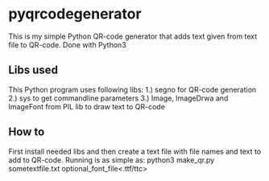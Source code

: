 # pyqrcodegenerator
This is my simple Python QR-code generator that adds text given from text file to QR-code. Done with Python3

## Libs used
This Python program uses following libs:
1.) segno for QR-code generation
2.) sys to get commandline parameters
3.) Image, ImageDrwa and ImageFont from PIL lib to draw text to QR-code

## How to
First install needed libs and then create a text file with file names and text to add to QR-code. Running is as simple as: python3 make_qr.py sometextfile.txt optional_font_file<.ttf/ttc>



